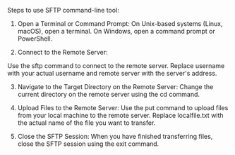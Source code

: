 Steps to use SFTP command-line tool:

1. Open a Terminal or Command Prompt:
On Unix-based systems (Linux, macOS), open a terminal.
On Windows, open a command prompt or PowerShell.

2. Connect to the Remote Server:

Use the sftp command to connect to the remote server.
Replace username with your actual username and remote server with the server's address.

3. Navigate to the Target Directory on the Remote Server:
Change the current directory on the remote server using the cd command.

4. Upload Files to the Remote Server:
Use the put command to upload files from your local machine to the remote server.
Replace localfile.txt with the actual name of the file you want to transfer.

5. Close the SFTP Session:
When you have finished transferring files,  close the SFTP session using the exit command.
